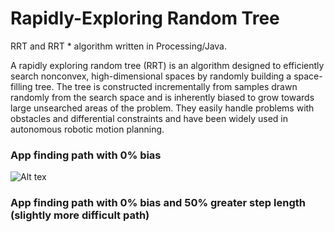 # Rapidly-Exploring Random Tree 

RRT and RRT * algorithm written in Processing/Java.

A rapidly exploring random tree (RRT) is an algorithm designed to efficiently search nonconvex, high-dimensional spaces by randomly building a space-filling tree. The tree is constructed incrementally from samples drawn randomly from the search space and is inherently biased to grow towards large unsearched areas of the problem. They easily handle problems with obstacles and differential constraints and have been widely used in autonomous robotic motion planning.

### App finding path with 0% bias 
![Alt tex](https://cloud.githubusercontent.com/assets/10769110/26564628/351aa6c6-4498-11e7-80b5-5d16fd74bd42.gif)


### App finding path with 0% bias and 50% greater step length (slightly more difficult path) 
